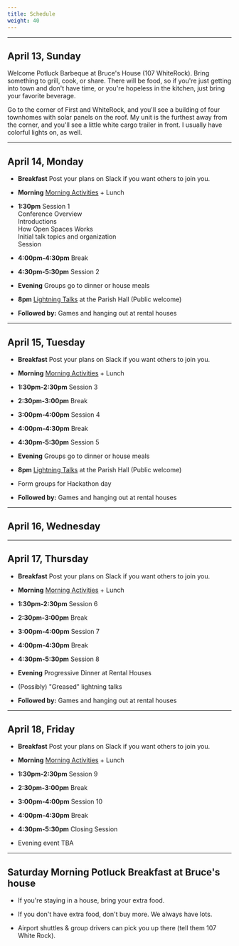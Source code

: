 ```yaml
---
title: Schedule
weight: 40
---
```


***********************************

April 13, Sunday
-------------

Welcome Potluck Barbeque at Bruce's House (107 WhiteRock). Bring something to
grill, cook, or share. There will be food, so if you're just getting into town
and don't have time, or you're hopeless in the kitchen, just bring your
favorite beverage.

Go to the corner of First and WhiteRock, and you'll see a building of four
townhomes with solar panels on the roof. My unit is the furthest away from
the corner, and you'll see a little white cargo trailer in front. I usually
have colorful lights on, as well.

***********************************

April 14, Monday
------

- **Breakfast** Post your plans on Slack if you want others to join you.

- **Morning** [Morning Activities](/activities) + Lunch

- **1:30pm** Session 1\
Conference Overview\
Introductions\
How Open Spaces Works\
Initial talk topics and organization\
Session

- **4:00pm-4:30pm** Break

- **4:30pm-5:30pm** Session 2

- **Evening** Groups go to dinner or house meals

- **8pm** [Lightning Talks](https://www.summertechforum.com/lightningtalks) at the Parish Hall (Public welcome)

- **Followed by:** Games and hanging out at rental houses

***********************************

April 15, Tuesday
-------

- **Breakfast** Post your plans on Slack if you want others to join you.

- **Morning** [Morning Activities](/activities) + Lunch

- **1:30pm-2:30pm** Session 3

- **2:30pm-3:00pm** Break

- **3:00pm-4:00pm** Session 4

- **4:00pm-4:30pm** Break

- **4:30pm-5:30pm** Session 5

- **Evening** Groups go to dinner or house meals

- **8pm** [Lightning Talks](https://www.summertechforum.com/lightningtalks) at the Parish Hall (Public welcome)

- Form groups for Hackathon day

- **Followed by:** Games and hanging out at rental houses

***********************************

April 16, Wednesday
------------------------


***********************************

April 17, Thursday
--------

- **Breakfast** Post your plans on Slack if you want others to join you.

- **Morning** [Morning Activities](/activities) + Lunch

- **1:30pm-2:30pm** Session 6

- **2:30pm-3:00pm** Break

- **3:00pm-4:00pm** Session 7

- **4:00pm-4:30pm** Break

- **4:30pm-5:30pm** Session 8

- **Evening** Progressive Dinner at Rental Houses

- (Possibly) "Greased" lightning talks

- **Followed by:** Games and hanging out at rental houses

***********************************

April 18, Friday
------

- **Breakfast** Post your plans on Slack if you want others to join you.

- **Morning** [Morning Activities](/activities) + Lunch

- **1:30pm-2:30pm** Session 9

- **2:30pm-3:00pm** Break

- **3:00pm-4:00pm** Session 10

- **4:00pm-4:30pm** Break

- **4:30pm-5:30pm** Closing Session

- Evening event TBA

***********************************

Saturday Morning Potluck Breakfast at Bruce's house
---------------------------------------------------

- If you're staying in a house, bring your extra food.

- If you don't have extra food, don't buy more. We always have lots.

- Airport shuttles & group drivers can pick you up there (tell them 107 White Rock).
